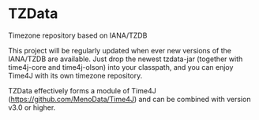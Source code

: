 # TZData
Timezone repository based on IANA/TZDB

This project will be regularly updated when ever new versions of the IANA/TZDB are available. Just drop the newest tzdata-jar (together with time4j-core and time4j-olson) into your classpath, and you can enjoy Time4J with its own timezone repository.

TZData effectively forms a module of Time4J (https://github.com/MenoData/Time4J) and can be combined with version v3.0 or higher.
